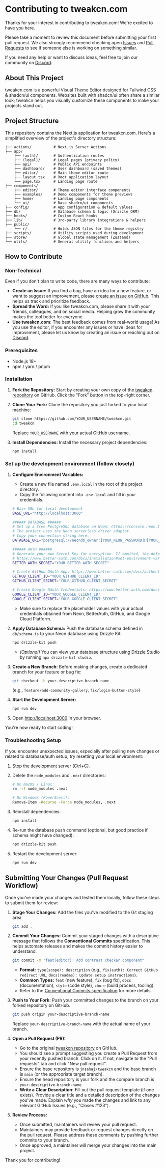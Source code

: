 # Contributing to tweakcn.com

Thanks for your interest in contributing to tweakcn.com! We're excited to have you here.

Please take a moment to review this document before submitting your first pull request. We also strongly recommend checking open [Issues](https://github.com/jnsahaj/tweakcn/issues) and [Pull Requests](https://github.com/jnsahaj/tweakcn/pulls) to see if someone else is working on something similar.

If you need any help or want to discuss ideas, feel free to join our community on [Discord](https://discord.com/invite/Phs4u2NM3n).

## About This Project

tweakcn.com is a powerful Visual Theme Editor designed for Tailwind CSS & shadcn/ui components. Websites built with shadcn/ui often share a similar look; tweakcn helps you visually customize these components to make your projects stand out.

## Project Structure

This repository contains the Next.js application for tweakcn.com. Here's a simplified overview of the project's directory structure:

```
├── actions/          # Next.js Server Actions
├── app/
    ├── (auth)/       # Authentication routes
    ├── (legal)/      # Legal pages (privacy policy)
    ├── api/          # Public API endpoints
    ├── dashboard/    # User dashboard (saved themes)
    ├── editor/       # Main theme editor route
    ├── layout.tsx    # Root application layout
    └── page.tsx      # Landing page route
├── components/
    ├── editor/       # Theme editor interface components
    ├── examples/     # Demo components for theme previews
    ├── home/         # Landing page components
    └── ui/           # Base shadcn/ui components
├── config/           # App configuration & default values
├── db/               # Database schema & logic (Drizzle ORM)
├── hooks/            # Custom React hooks
├── lib/              # 3rd-party library integrations & helpers
├── public/
    └── r/            # Holds JSON files for the theme registry
├── scripts/          # Utility scripts used during development
├── store/            # Global state management (Zustand)
└── utils/            # General utility functions and helpers
```

## How to Contribute

### Non-Technical

Even if you don't plan to write code, there are many ways to contribute:

- **Create an Issue:** If you find a bug, have an idea for a new feature, or want to suggest an improvement, please [create an issue on GitHub](https://github.com/jnsahaj/tweakcn/issues). This helps us track and prioritize feedback.
- **Spread the Word:** If you like tweakcn.com, please share it with your friends, colleagues, and on social media. Helping grow the community makes the tool better for everyone.
- **Use tweakcn.com:** The best feedback comes from real-world usage! As you use the editor, if you encounter any issues or have ideas for improvement, please let us know by creating an issue or reaching out on [Discord](https://discord.com/invite/Phs4u2NM3n).

### Prerequisites

- Node.js 18+
- npm / yarn / pnpm

### Installation

1.  **Fork the Repository:** Start by creating your own copy of the [tweakcn repository](https://github.com/jnsahaj/tweakcn) on GitHub. Click the "Fork" button in the top-right corner.

2.  **Clone Your Fork:** Clone the repository you just forked to your local machine:

    ```bash
    git clone https://github.com/YOUR_USERNAME/tweakcn.git
    cd tweakcn
    ```

    Replace `YOUR_USERNAME` with your actual GitHub username.

3.  **Install Dependencies:** Install the necessary project dependencies:

    ```bash
    npm install
    ```

### Set up the development environment (follow closely)

1.  **Configure Environment Variables:**

    - Create a new file named `.env.local` in the root of the project directory.
    - Copy the following content into `.env.local` and fill in your credentials.

    ```bash
    # Base URL for local development
    BASE_URL="http://localhost:3000"

    ###### DATABASE ######
    # Set up a free PostgreSQL database on Neon: https://console.neon.tech/
    # The project uses the Neon serverless driver adapter.
    # Copy your connection string here.
    DATABASE_URL="postgresql://neondb_owner:[YOUR_NEON_PASSWORD]@[YOUR_NEON_HOST]/neondb?sslmode=require"

    ###### AUTH ######
    # Generate your own Secret Key for encryption. If ommited, the default will be used:
    # https://www.better-auth.com/docs/installation#set-environment-variables
    BETTER_AUTH_SECRET="YOUR_BETTER_AUTH_SECRET"

    # Create GitHub OAuth App: https://www.better-auth.com/docs/authentication/github
    GITHUB_CLIENT_ID="YOUR_GITHUB_CLIENT_ID"
    GITHUB_CLIENT_SECRET="YOUR_GITHUB_CLIENT_SECRET"

    # Create Google OAuth Credentials: https://www.better-auth.com/docs/authentication/google
    GOOGLE_CLIENT_ID="YOUR_GOOGLE_CLIENT_ID"
    GOOGLE_CLIENT_SECRET="YOUR_GOOGLE_CLIENT_SECRET"
    ```

    - Make sure to replace the placeholder values with your actual credentials obtained from Neon, BetterAuth, GitHub, and Google Cloud Platform.

2.  **Apply Database Schema:** Push the database schema defined in `db/schema.ts` to your Neon database using Drizzle Kit:

    ```bash
    npx drizzle-kit push
    ```

    - _(Optional)_ You can view your database structure using Drizzle Studio by running `npx drizzle-kit studio`.

3.  **Create a New Branch:** Before making changes, create a dedicated branch for your feature or bug fix:

    ```bash
    git checkout -b your-descriptive-branch-name
    ```

    (e.g., `feature/add-community-gallery`, `fix/login-button-style`)

4.  **Start the Development Server:**

    ```bash
    npm run dev
    ```

5.  Open [http://localhost:3000](http://localhost:3000) in your browser.

You're now ready to start coding!

### Troubleshooting Setup

If you encounter unexpected issues, especially after pulling new changes or related to database/auth setup, try resetting your local environment:

1.  Stop the development server (Ctrl+C).

2.  Delete the `node_modules` and `.next` directories:

    ```bash
    # On macOS / Linux:
    rm -rf node_modules .next

    # On Windows (PowerShell):
    Remove-Item -Recurse -Force node_modules, .next
    ```

3.  Reinstall dependencies:

    ```bash
    npm install
    ```

4.  Re-run the database push command (optional, but good practice if schema might have changed):

    ```bash
    npx drizzle-kit push
    ```

5.  Restart the development server:

    ```bash
    npm run dev
    ```

## Submitting Your Changes (Pull Request Workflow)

Once you've made your changes and tested them locally, follow these steps to submit them for review:

1.  **Stage Your Changes:** Add the files you've modified to the Git staging area.

    ```bash
    git add .
    ```

2.  **Commit Your Changes:** Commit your staged changes with a descriptive message that follows the **Conventional Commits** specification. This helps automate releases and makes the commit history easier to understand.

    ```bash
    git commit -m "feat(editor): Add contrast checker component"
    ```

    - **Format:** `type(scope): description` (e.g., `fix(auth): Correct GitHub redirect URL`, `docs(readme): Update setup instructions`).
    - **Common Types:** `feat` (new feature), `fix` (bug fix), `docs` (documentation), `style` (code style), `chore` (build process, tooling).
    - Refer to the [Conventional Commits specification](https://www.conventionalcommits.org/en/v1.0.0/) for more details.

3.  **Push to Your Fork:** Push your committed changes to the branch on your forked repository on GitHub.

    ```bash
    git push origin your-descriptive-branch-name
    ```

    Replace `your-descriptive-branch-name` with the actual name of your branch.

4.  **Open a Pull Request (PR):**

    - Go to the original [tweakcn repository](https://github.com/jnsahaj/tweakcn) on GitHub.
    - You should see a prompt suggesting you create a Pull Request from your recently pushed branch. Click on it. If not, navigate to the "Pull requests" tab and click "New pull request".
    - Ensure the base repository is `jnsahaj/tweakcn` and the base branch is `main` (or the appropriate target branch).
    - Ensure the head repository is your fork and the compare branch is `your-descriptive-branch-name`.
    - **Write a Clear Description:** Fill out the pull request template (if one exists). Provide a clear title and a detailed description of the changes you've made. Explain _why_ you made the changes and link to any relevant GitHub Issues (e.g., "Closes #123").

5.  **Review Process:**

    - Once submitted, maintainers will review your pull request.
    - Maintainers may provide feedback or request changes directly on the pull request. Please address these comments by pushing further commits to your branch.
    - Once approved, a maintainer will merge your changes into the main project.

Thank you for contributing!
